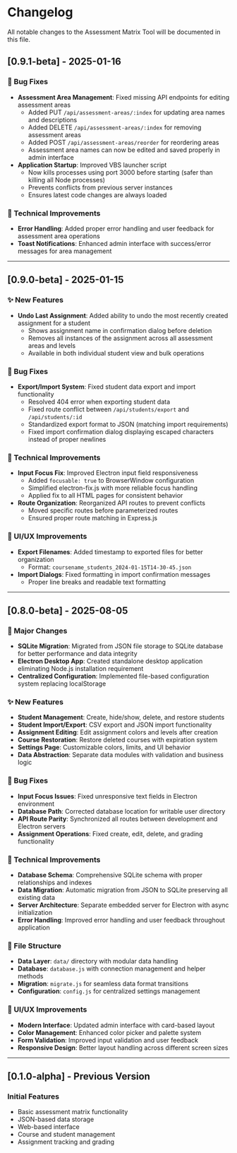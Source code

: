 # Changelog

All notable changes to the Assessment Matrix Tool will be documented in this file.

## [0.9.1-beta] - 2025-01-16

### 🐛 Bug Fixes
- **Assessment Area Management**: Fixed missing API endpoints for editing assessment areas
  - Added PUT `/api/assessment-areas/:index` for updating area names and descriptions
  - Added DELETE `/api/assessment-areas/:index` for removing assessment areas
  - Added POST `/api/assessment-areas/reorder` for reordering areas
  - Assessment area names can now be edited and saved properly in admin interface
- **Application Startup**: Improved VBS launcher script
  - Now kills processes using port 3000 before starting (safer than killing all Node processes)
  - Prevents conflicts from previous server instances
  - Ensures latest code changes are always loaded

### 🔧 Technical Improvements
- **Error Handling**: Added proper error handling and user feedback for assessment area operations
- **Toast Notifications**: Enhanced admin interface with success/error messages for area management

---

## [0.9.0-beta] - 2025-01-15

### ✨ New Features
- **Undo Last Assignment**: Added ability to undo the most recently created assignment for a student
  - Shows assignment name in confirmation dialog before deletion
  - Removes all instances of the assignment across all assessment areas and levels
  - Available in both individual student view and bulk operations

### 🐛 Bug Fixes
- **Export/Import System**: Fixed student data export and import functionality
  - Resolved 404 error when exporting student data
  - Fixed route conflict between `/api/students/export` and `/api/students/:id`
  - Standardized export format to JSON (matching import requirements)
  - Fixed import confirmation dialog displaying escaped characters instead of proper newlines

### 🔧 Technical Improvements
- **Input Focus Fix**: Improved Electron input field responsiveness
  - Added `focusable: true` to BrowserWindow configuration
  - Simplified electron-fix.js with more reliable focus handling
  - Applied fix to all HTML pages for consistent behavior
- **Route Organization**: Reorganized API routes to prevent conflicts
  - Moved specific routes before parameterized routes
  - Ensured proper route matching in Express.js

### 🎨 UI/UX Improvements
- **Export Filenames**: Added timestamp to exported files for better organization
  - Format: `coursename_students_2024-01-15T14-30-45.json`
- **Import Dialogs**: Fixed formatting in import confirmation messages
  - Proper line breaks and readable text formatting

---

## [0.8.0-beta] - 2025-08-05

### 🚀 Major Changes
- **SQLite Migration**: Migrated from JSON file storage to SQLite database for better performance and data integrity
- **Electron Desktop App**: Created standalone desktop application eliminating Node.js installation requirement
- **Centralized Configuration**: Implemented file-based configuration system replacing localStorage

### ✨ New Features
- **Student Management**: Create, hide/show, delete, and restore students
- **Student Import/Export**: CSV export and JSON import functionality
- **Assignment Editing**: Edit assignment colors and levels after creation
- **Course Restoration**: Restore deleted courses with expiration system
- **Settings Page**: Customizable colors, limits, and UI behavior
- **Data Abstraction**: Separate data modules with validation and business logic

### 🐛 Bug Fixes
- **Input Focus Issues**: Fixed unresponsive text fields in Electron environment
- **Database Path**: Corrected database location for writable user directory
- **API Route Parity**: Synchronized all routes between development and Electron servers
- **Assignment Operations**: Fixed create, edit, delete, and grading functionality

### 🔧 Technical Improvements
- **Database Schema**: Comprehensive SQLite schema with proper relationships and indexes
- **Data Migration**: Automatic migration from JSON to SQLite preserving all existing data
- **Server Architecture**: Separate embedded server for Electron with async initialization
- **Error Handling**: Improved error handling and user feedback throughout application

### 📁 File Structure
- **Data Layer**: `data/` directory with modular data handling
- **Database**: `database.js` with connection management and helper methods
- **Migration**: `migrate.js` for seamless data format transitions
- **Configuration**: `config.js` for centralized settings management

### 🎨 UI/UX Improvements
- **Modern Interface**: Updated admin interface with card-based layout
- **Color Management**: Enhanced color picker and palette system
- **Form Validation**: Improved input validation and user feedback
- **Responsive Design**: Better layout handling across different screen sizes

---

## [0.1.0-alpha] - Previous Version

### Initial Features
- Basic assessment matrix functionality
- JSON-based data storage
- Web-based interface
- Course and student management
- Assignment tracking and grading